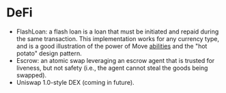 # DeFi

* FlashLoan: a flash loan is a loan that must be initiated and repaid during the same transaction. This implementation works for any currency type, and is a good illustration of the power of Move [abilities](https://move-language.github.io/move/abilities.html) and the "hot potato" design pattern.
* Escrow: an atomic swap leveraging an escrow agent that is trusted for liveness, but not safety (i.e., the agent cannot steal the goods being swapped).
* Uniswap 1.0-style DEX (coming in future).
